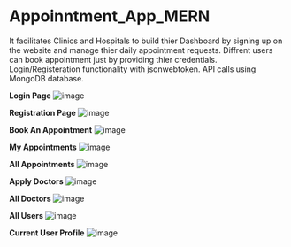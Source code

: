 # Appoinntment_App_MERN
It facilitates Clinics and Hospitals to build thier Dashboard by signing up on the website and manage thier daily appointment requests. 
Diffrent users can book appointment just by providing thier credentials.
Login/Registeration functionality with jsonwebtoken.
API calls using MongoDB database.

**Login Page**
![image](https://github.com/abdul7to7/Appoinntment_App_MERN/assets/92265851/190b05ab-0479-437c-ba33-c021f087b2da)

**Registration Page**
![image](https://github.com/abdul7to7/Appoinntment_App_MERN/assets/92265851/f8dbf981-ef48-46d1-8878-d026f6876c9c)

**Book An Appointment**
![image](https://github.com/abdul7to7/Appoinntment_App_MERN/assets/92265851/e37a1edf-3f81-429e-a77e-4555885733e1)

**My Appointments**
![image](https://github.com/abdul7to7/Appoinntment_App_MERN/assets/92265851/0908719a-3cac-45a0-a3b4-c27f54178188)

**All Appointments**
![image](https://github.com/abdul7to7/Appoinntment_App_MERN/assets/92265851/b94bc499-bfac-49b4-b8da-c4515862e3f5)

**Apply Doctors**
![image](https://github.com/abdul7to7/Appoinntment_App_MERN/assets/92265851/d6eed4e6-778d-4e09-8048-78236b8b78e2)

**All Doctors**
![image](https://github.com/abdul7to7/Appoinntment_App_MERN/assets/92265851/d013064d-d8c4-4fae-8394-bf7dcbe5757f)

**All Users**
![image](https://github.com/abdul7to7/Appoinntment_App_MERN/assets/92265851/e6b013a7-3270-49eb-954d-7fa649eb15d0)

**Current User Profile**
![image](https://github.com/abdul7to7/Appoinntment_App_MERN/assets/92265851/a7150e7f-3ca3-4fa1-8fae-01b13568d1d0)

